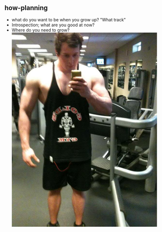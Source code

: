 ##  how-planning

- what do you want to be when you grow up? "What track"
- Introspection; what are you good at now?
- Where do you need to grow?
 ![leg day](resources/skip-leg-day1-12.jpeg)